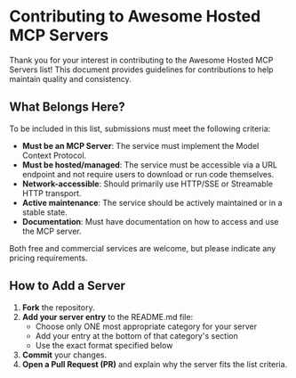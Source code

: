 # Contributing to Awesome Hosted MCP Servers

Thank you for your interest in contributing to the Awesome Hosted MCP Servers list! This document provides guidelines for contributions to help maintain quality and consistency.

## What Belongs Here?

To be included in this list, submissions must meet the following criteria:

- **Must be an MCP Server**: The service must implement the Model Context Protocol.
- **Must be hosted/managed**: The service must be accessible via a URL endpoint and not require users to download or run code themselves.
- **Network-accessible**: Should primarily use HTTP/SSE or Streamable HTTP transport.
- **Active maintenance**: The service should be actively maintained or in a stable state.
- **Documentation**: Must have documentation on how to access and use the MCP server.

Both free and commercial services are welcome, but please indicate any pricing requirements.

## How to Add a Server

1. **Fork** the repository.
2. **Add your server entry** to the README.md file:
   - Choose only ONE most appropriate category for your server
   - Add your entry at the bottom of that category's section
   - Use the exact format specified below
3. **Commit** your changes.
4. **Open a Pull Request (PR)** and explain why the server fits the list criteria.

## Entry Format

Please use the following format for all entries:

```markdown
### [Service Name](Official Service URL)

- **Offers:** Brief description of what the MCP server provides
- **Access:** Concise instructions on how to get access to the MCP endpoint
```

Example:

```markdown
### [Example MCP](https://example.com)

- **Offers:** Tools for sending emails, managing calendar events, and creating tasks
- **Access:** Sign up at website, navigate to "Integrations" and copy your MCP endpoint URL
```

## Categories

Please add your entry under ONLY ONE of these categories:

- **Aggregators & Integration Platforms**: Platforms connecting multiple services and tools
- **Cloud Platforms**: Major cloud providers with MCP capabilities
- **Databases & Storage**: Database access and storage solutions
- **Data & Analytics**: Data processing, analytics, and visualization
- **Developer Tools**: Tools for developers and software engineering
- **Knowledge & Memory**: Knowledge bases and vector databases
- **Marketing & CRM**: Marketing automation and customer management
- **Search & Data Extraction**: Search engines and information retrieval
- **Communication & Collaboration**: Messaging and team collaboration
- **Media & Content**: Media processing and content management

If your entry doesn't fit into any of these categories, please suggest a new one in your PR.

## Quality Standards

- **Descriptions** should be concise but informative.
- **Links** must be to the official service site, not affiliate links.
- **No promotional language** - focus on objective capabilities.
- **Correct formatting** is required (check the preview of your PR).

## Pull Request Process

1. Ensure your submission follows all guidelines above.
2. Wait for review from maintainers.
3. Be responsive to feedback and requests for changes.
4. Once approved, your contribution will be merged.

Thank you for helping grow this resource for the community!
